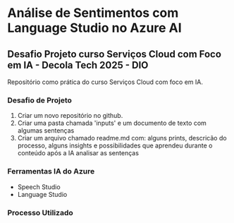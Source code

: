 # Análise de Sentimentos com Language Studio no Azure AI
## Desafio Projeto curso Serviços Cloud com Foco em IA - Decola Tech 2025 - DIO

Repositório como prática do curso Serviços Cloud com foco em IA.

### Desafio de Projeto
1. Criar um novo repositório no github.
2. Criar uma pasta chamada 'inputs' e um documento de texto com algumas sentenças
3. Criar um arquivo chamado readme.md com: alguns prints, descricão do processo, alguns insights e possibilidades que aprendeu durante o conteúdo após a IA analisar as sentenças

 ### Ferramentas IA do Azure
 - Speech Studio
 - Language Studio

### Processo Utilizado
